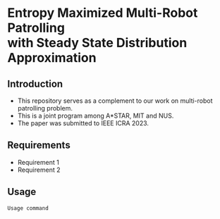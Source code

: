# Entropy Maximized Multi-Robot Patrolling<br/>with Steady State Distribution Approximation
## Introduction
* This repository serves as a complement to our work on multi-robot patrolling problem.
* This is a joint program among A*STAR, MIT and NUS.
* The paper was submitted to IEEE ICRA 2023. 

## Requirements
* Requirement 1
* Requirement 2

## Usage
```
Usage command
```





  
